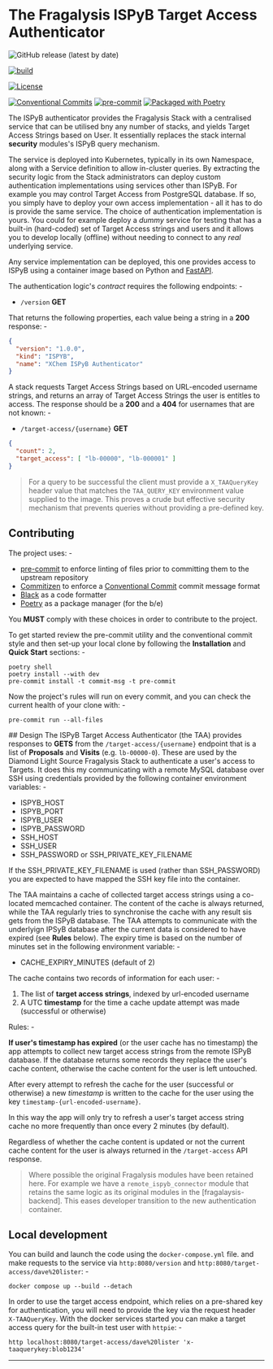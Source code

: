 # The Fragalysis ISPyB Target Access Authenticator

![GitHub release (latest by date)](https://img.shields.io/github/v/release/xchem/fragalysis-ispyb-target-access-authenticator)

[![build](https://github.com/xchem/fragalysis-ispyb-target-access-authenticator/actions/workflows/build.yaml/badge.svg)](https://github.com/xchem/fragalysis-ispyb-target-access-authenticator/actions/workflows/build.yaml)

[![License](http://img.shields.io/badge/license-Apache%202.0-blue.svg?style=flat)](https://github.com/xchem/fragalysis-ispyb-target-access-authenticator/blob/master/LICENSE.txt)

[![Conventional Commits](https://img.shields.io/badge/Conventional%20Commits-1.0.0-yellow.svg)](https://conventionalcommits.org)
[![pre-commit](https://img.shields.io/badge/pre--commit-enabled-brightgreen?logo=pre-commit&logoColor=white)](https://github.com/pre-commit/pre-commit)
[![Packaged with Poetry](https://img.shields.io/badge/packaging-poetry-cyan.svg)](https://python-poetry.org/)

The ISPyB authenticator provides the Fragalysis Stack with a centralised service that
can be utilised bny any number of stacks, and yields Target Access Strings based on User.
It essentially replaces the stack internal **security** modules's ISPyB query mechanism.

The service is deployed into Kubernetes, typically in its own Namespace, along
with a Service definition to allow in-cluster queries. By extracting the security
logic from the Stack administrators can deploy custom authentication implementations
using services other than ISPyB. For example you may control Target Access from
PostgreSQL database. If so, you simply have to deploy your own access implementation -
all it has to do is provide the same service. The choice of authentication
implementation is yours. You could for example  deploy a _dummy_ service for testing that
has a built-in (hard-coded) set of Target Access strings and users and it allows
you to develop locally (offline) without needing to connect to any _real_
underlying service.

Any service implementation can be deployed, this one provides access to ISPyB
using a container image based on Python and [FastAPI].

The authentication logic's _contract_ requires the following endpoints: -

-   `/version` **GET**

That returns the following properties, each value being a string in a **200** response: -

```json
{
  "version": "1.0.0",
  "kind": "ISPYB",
  "name": "XChem ISPyB Authenticator"
}
```

A stack requests Target Access Strings based on URL-encoded username strings,
and returns an array of Target Access Strings the user is entitles to access.
The response should be a **200** and a **404** for usernames
that are not known: -

-   `/target-access/{username}` **GET**

```json
{
  "count": 2,
  "target_access": [ "lb-00000", "lb-000001" ]
}
```

>   For a query to be successful the client must provide a `X_TAAQueryKey` header value
    that matches the `TAA_QUERY_KEY` environment value supplied to the image.
    This proves a crude but effective security mechanism that prevents queries without
    providing a pre-defined key.

## Contributing
The project uses: -

- [pre-commit] to enforce linting of files prior to committing them to the
  upstream repository
- [Commitizen] to enforce a [Conventional Commit] commit message format
- [Black] as a code formatter
- [Poetry] as a package manager (for the b/e)

You **MUST** comply with these choices in order to  contribute to the project.

To get started review the pre-commit utility and the conventional commit style
and then set-up your local clone by following the **Installation** and
**Quick Start** sections: -

    poetry shell
    poetry install --with dev
    pre-commit install -t commit-msg -t pre-commit

Now the project's rules will run on every commit, and you can check the
current health of your clone with: -

    pre-commit run --all-files


## Design
The ISPyB Target Access Authenticator (the TAA) provides responses to **GETS** from the
`/target-access/{username}` endpoint that is a list of **Proposals** and **Visits**
(e.g. `lb-00000-0`). These are used by the Diamond Light Source Fragalysis Stack to
authenticate a user's access to Targets. It does this my communicating with a
remote MySQL database over SSH using credentials provided by the following container
environment variables: -

-   ISPYB_HOST
-   ISPYB_PORT
-   ISPYB_USER
-   ISPYB_PASSWORD
-   SSH_HOST
-   SSH_USER
-   SSH_PASSWORD or SSH_PRIVATE_KEY_FILENAME

If the SSH_PRIVATE_KEY_FILENAME is used (rather than SSH_PASSWORD) you are expected
to have mapped the SSH key file into the container.

The TAA maintains a cache of collected target access strings using a co-located memcached
container. The content of the cache is always returned, while the TAA regularly
tries to synchronise the cache with any result sis gets from the ISPyB database.
The TAA attempts to communicate with the underlyign IPSyB database after the
current data is considered to have expired (see **Rules** below). The expiry time
is based on the number of minutes set in the following environment variable: -

-   CACHE_EXPIRY_MINUTES (default of 2)

The cache contains two records of information for each user: -

1.  The list of **target access strings**, indexed by url-encoded username
2.  A UTC **timestamp** for the time a cache update attempt was made (successful or otherwise)

Rules: -

**If user's timestamp has expired** (or the user cache has no timestamp)
the app attempts to collect new target access strings from the remote
ISPyB database. If the database returns some records they replace the user's
cache content, otherwise the cache content for the user is left untouched.

After every attempt to refresh the cache for the user (successful or otherwise)
a new *timestamp* is written to the cache for the user using the key
`timestamp-{url-encoded-username}`.

In this way the app will only try to refresh a user's target access string cache
no more frequently than once every 2 minutes (by default).

Regardless of whether the cache content is updated or not the current cache content
for the user is always returned in the `/target-access` API response.

>   Where possible the original Fragalysis modules have been retained here.
    For example we have a `remote_ispyb_connector` module that retains the same logic
    as its original modules in the [fragalaysis-backend]. This eases developer
    transition to the new authentication container.

## Local development
You can build and launch the code using the `docker-compose.yml` file.
and make requests to the service via `http:8080/version`
and `http:8080/target-access/dave%20lister`: -

    docker compose up --build --detach

In order to use the target access endpoint, which relies on a pre-shared key for
authentication, you will need to provide the key via the request header
`X-TAAQueryKey`. With the docker services started you can make a target access query
for the built-in test user with `httpie`: -

    http localhost:8080/target-access/dave%20lister 'x-taaquerykey:blob1234'

---

[black]: https://black.readthedocs.io/en/stable
[commitizen]: https://commitizen-tools.github.io/commitizen/
[conventional commit]: https://www.conventionalcommits.org/en/v1.0.0/
[fastapi]: https://fastapi.tiangolo.com
[fragalysis-backend]: https://github.com/xchem/fragalysis-backend
[poetry]: https://python-poetry.org
[pre-commit]: https://pre-commit.com

